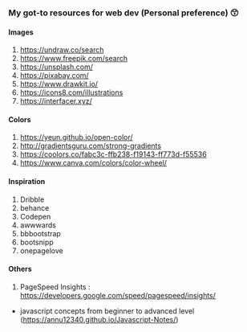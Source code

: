 ###  My got-to resources for web dev (Personal preference) :kissing_smiling_eyes:


#### Images
1. https://undraw.co/search
2. https://www.freepik.com/search
3. https://unsplash.com/
4. https://pixabay.com/
5. https://www.drawkit.io/
6. https://icons8.com/illustrations
7. https://interfacer.xyz/

#### Colors
1. https://yeun.github.io/open-color/
2. http://gradientsguru.com/strong-gradients
3. https://coolors.co/fabc3c-ffb238-f19143-ff773d-f55536
4. https://www.canva.com/colors/color-wheel/


#### Inspiration
1. Dribble
2. behance
3. Codepen
4. awwwards
5. bbbootstrap
6. bootsnipp
7. onepagelove


#### Others
1. PageSpeed Insights : https://developers.google.com/speed/pagespeed/insights/

* javascript concepts from beginner to advanced level (https://annu12340.github.io/Javascript-Notes/)
